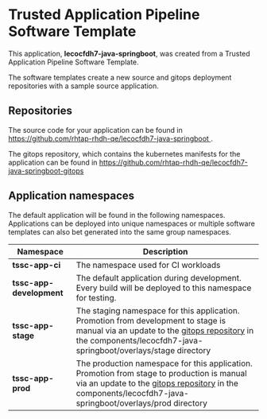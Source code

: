 # Trusted Application Pipeline Software Template

This application, **lecocfdh7-java-springboot**, was created from a Trusted Application Pipeline Software Template.

The software templates create a new source and gitops deployment repositories with a sample source application. 

## Repositories

The source code for your application can be found in [https://github.com/rhtap-rhdh-qe/lecocfdh7-java-springboot ](https://github.com/rhtap-rhdh-qe/lecocfdh7-java-springboot ).
 
The gitops repository, which contains the kubernetes manifests for the application can be found in 
[https://github.com/rhtap-rhdh-qe/lecocfdh7-java-springboot-gitops ](https://github.com/rhtap-rhdh-qe/lecocfdh7-java-springboot-gitops ) 

## Application namespaces 

The default application will be found in the following namespaces. Applications can be deployed into unique namespaces or multiple software templates can also bet generated into the same group namespaces.  

|  Namespace   |  Description   |  
| -------- | -------- |
| **tssc-app-ci** | The namespace used for CI workloads |
| **tssc-app-development** | The default application during development. Every build will be deployed to this namespace for testing. |
| **tssc-app-stage** | The staging namespace for this application. Promotion from development to stage is manual via an update to the [gitops repository](https://github.com/rhtap-rhdh-qe/lecocfdh7-java-springboot-gitops ) in the components/lecocfdh7-java-springboot/overlays/stage directory |
| **tssc-app-prod** | The production namespace for this application. Promotion from stage to production is manual via an update to the [gitops repository](https://github.com/rhtap-rhdh-qe/lecocfdh7-java-springboot-gitops ) in the components/lecocfdh7-java-springboot/overlays/prod directory |